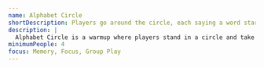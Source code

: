 ```yaml
---
name: Alphabet Circle
shortDescription: Players go around the circle, each saying a word starting with the next letter of the alphabet.
description: |
  Alphabet Circle is a warmup where players stand in a circle and take turns saying words that start with the next letter of the alphabet. Builds memory, focus, and group play.
minimumPeople: 4
focus: Memory, Focus, Group Play
---
```

